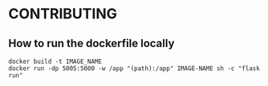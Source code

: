 # CONTRIBUTING

## How to run the dockerfile locally

```
docker build -t IMAGE_NAME 
docker run -dp 5005:5000 -w /app "(path):/app" IMAGE-NAME sh -c "flask run"
```